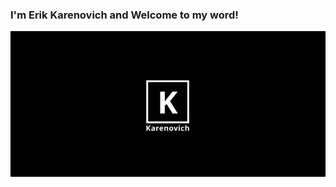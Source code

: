 ### I'm Erik Karenovich and Welcome to my word! 
![Header](https://github.com/thekarenovich/thekarenovich/blob/main/asserts/Karenovich.jpg)
